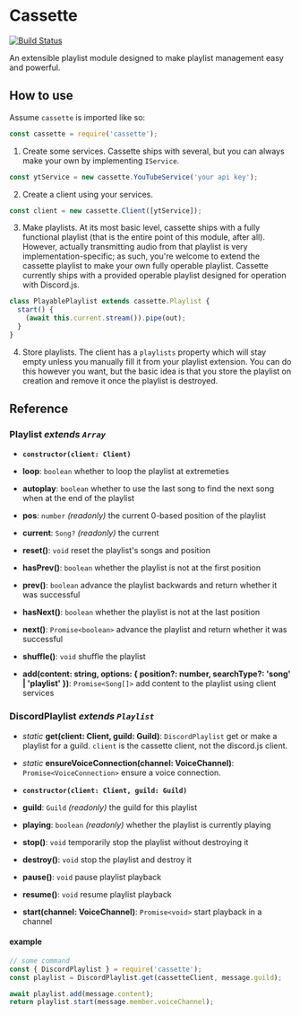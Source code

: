 # Cassette
[![Build Status](https://travis-ci.org/appellation/cassette.svg?branch=master)](https://travis-ci.org/appellation/cassette)

An extensible playlist module designed to make playlist management easy and powerful.

## How to use

Assume `cassette` is imported like so:

```js
const cassette = require('cassette');
```

1. Create some services. Cassette ships with several, but you can always make your own by implementing `IService`.

```js
const ytService = new cassette.YouTubeService('your api key');
```

2. Create a client using your services.

```js
const client = new cassette.Client([ytService]);
```

3. Make playlists. At its most basic level, cassette ships with a fully functional playlist (that is the entire point of this module, after all).  However, actually transmitting audio from that playlist is very implementation-specific; as such, you're welcome to extend the cassette playlist to make your own fully operable playlist. Cassette currently ships with a provided operable playlist designed for operation with Discord.js.

```js
class PlayablePlaylist extends cassette.Playlist {
  start() {
    (await this.current.stream()).pipe(out);
  }
}
```

4. Store playlists. The client has a `playlists` property which will stay empty unless you manually fill it from your playlist extension. You can do this however you want, but the basic idea is that you store the playlist on creation and remove it once the playlist is destroyed.

## Reference

### Playlist *extends `Array`*

- **`constructor(client: Client)`**

- **loop**: `boolean` whether to loop the playlist at extremeties
- **autoplay**: `boolean` whether to use the last song to find the next song when at the end of the playlist
- **pos**: `number` *(readonly)* the current 0-based position of the playlist
- **current**: `Song?` *(readonly)* the current

- **reset()**: `void` reset the playlist's songs and position
- **hasPrev()**: `boolean` whether the playlist is not at the first position
- **prev()**: `boolean` advance the playlist backwards and return whether it was successful
- **hasNext()**: `boolean` whether the playlist is not at the last position
- **next()**: `Promise<boolean>` advance the playlist and return whether it was successful
- **shuffle()**: `void` shuffle the playlist
- **add(content: string, options: { position?: number, searchType?: 'song' | 'playlist' })**: `Promise<Song[]>` add content to the playlist using client services

### DiscordPlaylist *extends `Playlist`*

- *static* **get(client: Client, guild: Guild)**: `DiscordPlaylist` get or make a playlist for a guild. `client` is the cassette client, not the discord.js client.
- *static* **ensureVoiceConnection(channel: VoiceChannel)**: `Promise<VoiceConnection>` ensure a voice connection.

- **`constructor(client: Client, guild: Guild)`**

- **guild**: `Guild` *(readonly)* the guild for this playlist
- **playing**: `boolean` *(readonly)* whether the playlist is currently playing

- **stop()**: `void` temporarily stop the playlist without destroying it
- **destroy()**: `void` stop the playlist and destroy it
- **pause()**: `void` pause playlist playback
- **resume()**: `void` resume playlist playback
- **start(channel: VoiceChannel)**: `Promise<void>` start playback in a channel

#### example
```js
// some command
const { DiscordPlaylist } = require('cassette');
const playlist = DiscordPlaylist.get(cassetteClient, message.guild);

await playlist.add(message.content);
return playlist.start(message.member.voiceChannel);
```
